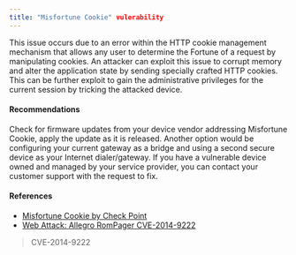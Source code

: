 ```yaml
---
title: "Misfortune Cookie" vulerability
---
```

This issue occurs due to an error within the HTTP cookie management mechanism that allows any user to determine the Fortune of a request by manipulating cookies. An attacker can exploit this issue to corrupt memory and alter the application state by sending specially crafted HTTP cookies. This can be further exploit to gain the administrative privileges for the current session by tricking the attacked device. 

#### Recommendations

Check for firmware updates from your device vendor addressing Misfortune Cookie, apply the update as it is released. Another option would be configuring your current gateway as a bridge and using a second secure device as your Internet dialer/gateway. If you have a vulnerable device owned and managed by your service provider, you can contact your customer support with the request to fix.

#### References

* [Misfortune Cookie by Check Point](http://mis.fortunecook.ie/)
* [Web Attack: Allegro RomPager CVE-2014-9222](https://www.symantec.com/security_response/attacksignatures/detail.jsp?asid=28015)

> CVE-2014-9222
